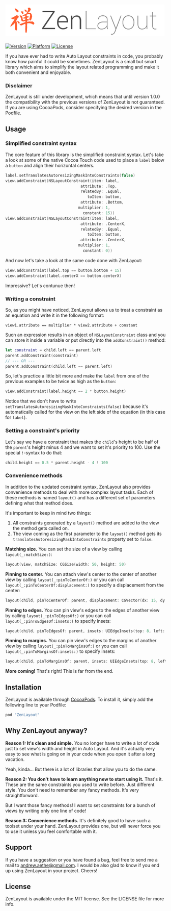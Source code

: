 ![ZenLayout](https://github.com/aethe/ZenLayout/blob/master/Images/logo.png)
-

[![Version](https://img.shields.io/cocoapods/v/ZenLayout.svg?style=flat)](http://cocoapods.org/pods/ZenLayout) [![Platform](https://img.shields.io/cocoapods/p/ZenLayout.svg?style=flat)](http://cocoapods.org/pods/ZenLayout) [![License](https://img.shields.io/cocoapods/l/ZenLayout.svg?style=flat)](http://cocoapods.org/pods/ZenLayout)

If you have ever had to write Auto Layout constraints in code, you probably know how painful it could be sometimes. ZenLayout is a small but smart library which aims to simplify the layout related programming and make it both convenient and enjoyable.

### Disclaimer

ZenLayout is still under development, which means that until version 1.0.0 the compatibility with the previous versions of ZenLayout is not guaranteed. If you are using CocoaPods, consider specifying the desired version in the Podfile.

## Usage

### Simplified constraint syntax

The core feature of this library is the simplified constraint syntax. Let's take a look at some of the native Cocoa Touch code used to place a `label` below a `button` and align their horizontal centers.

```swift
label.setTranslatesAutoresizingMaskIntoConstraints(false)
view.addConstraint(NSLayoutConstraint(item: label,
                                 attribute: .Top,
                                 relatedBy: .Equal,
                                    toItem: button,
                                 attribute: .Bottom,
                                multiplier: 1,
                                  constant: 15))
view.addConstraint(NSLayoutConstraint(item: label,
                                 attribute: .CenterX,
                                 relatedBy: .Equal,
                                    toItem: button,
                                 attribute: .CenterX,
                                multiplier: 1,
                                  constant: 0))
```

And now let's take a look at the same code done with ZenLayout:

```swift
view.addConstraint(label.top == button.bottom + 15)
view.addConstraint(label.centerX == button.centerX)
```

Impressive? Let's contunue then!

### Writing a constraint

So, as you might have noticed, ZenLayout allows us to treat a constraint as an equation and write it in the following format:

```
view1.attribute == multiplier * view2.attribute + constant
```

Sucn an expression results in an object of `NSLayoutConstraint` class and you can store it inside a variable or put directly into the `addConstraint()` method:

```swift
let constraint = child.left == parent.left
parent.addConstraint(constraint)
// --- OR ---
parent.addConstraint(child.left == parent.left)
```

So, let's practice a little bit more and make the `label` from one of the previous examples to be twice as high as the `button`:

```swift
view.addConstraint(label.height == 2 * button.height)
```

Notice that we don't have to write `setTranslatesAutoresizingMaskIntoConstraints(false)` because it's automatically called for the view on the left side of the equation (in this case for `label`).

### Setting a constraint's priority

Let's say we have a constraint that makes the `child`'s height to be half of the `parent`'s height minus 4 and we want to set it's priority to 100. Use the special `!`-syntax to do that:

```swift
child.height == 0.5 * parent.height - 4 ! 100
```

### Convenience methods

In addition to the updated constraint syntax, ZenLayout also provides convenience methods to deal with more complex layout tasks. Each of these methods is named `layout()` and has a different set of parameters defining what that method does.

It's important to keep in mind two things:

1. All constraints generated by a `layout()` method are added to the view the method gets called on.
2. The view coming as the first parameter to the `layout()` method gets its `translatesAutoresizingMaskIntoConstraints` property set to `false`.

**Matching size.** You can set the size of a view by calling `layout(_:matchSize:)`:

```swift
layout(view, matchSize: CGSize(width: 50, height: 50)
```

**Pinning to center.** You can attach view's center to the center of another view by calling `layout(_:pinToCenterOf:)` or you can call `layout(_:pinToCenterOf:displacement:)` to specify a displacement from the center:

```swift
layout(child, pinToCenterOf: parent, displacement: CGVector(dx: 15, dy: 20))
```

**Pinning to edges.** You can pin view's edges to the edges of another view by calling `layout(_:pinToEdgesOf:)` or you can call `layout(_:pinToEdgesOf:insets:)` to specify insets:

```swift
layout(child, pinToEdgesOf: parent, insets: UIEdgeInsets(top: 8, left: 8, bottom: 8, right: 8))
```

**Pinning to margins.** You can pin view's edges to the margins of another view by calling `layout(_:pinToMarginsOf:)` or you can call `layout(_:pinToMarginsOf:insets:)` to specify insets:

```swift
layout(child, pinToMarginsOf: parent, insets: UIEdgeInsets(top: 8, left: 8, bottom: 8, right: 8))
```

**More coming!** That's right! This is far from the end.

## Installation

ZenLayout is available through [CocoaPods](http://cocoapods.org). To install it, simply add the following line to your Podfile:

```ruby
pod "ZenLayout"
```

## Why ZenLayout anyway?

**Reason 1: It's clean and simple.** You no longer have to write a lot of code just to set view's width and height in Auto Layout. And it's actually very easy to see what is going on in your code when you open it after a long vacation.

Yeah, kinda... But there is a lot of libraries that allow you to do the same.

**Reason 2: You don't have to learn anything new to start using it.** That's it. These are the same constraints you used to write before. Just different style. You don't need to remember any fancy methods. It's very straightforward.

But I want those fancy methods! I want to set constraints for a bunch of views by writing only one line of code!

**Reason 3: Convenience methods.** It's definitely good to have such a toolset under your hand. ZenLayout provides one, but will never force you to use it unless you feel comfortable with it.

## Support

If you have a suggestion or you have found a bug, feel free to send me a mail to andrew.aethe@gmail.com. I would be also glad to know if you end up using ZenLayout in your project. Cheers!

## License

ZenLayout is available under the MIT license. See the LICENSE file for more info.
